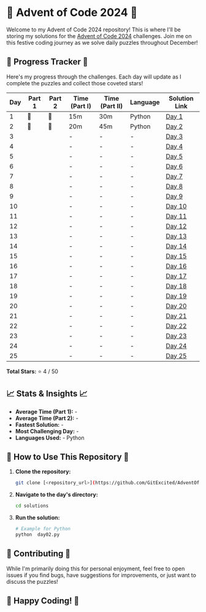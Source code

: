 # 🎄 Advent of Code 2024 🎄

Welcome to my Advent of Code 2024 repository! This is where I'll be storing my solutions for the [Advent of Code 2024](https://adventofcode.com/2024) challenges. Join me on this festive coding journey as we solve daily puzzles throughout December!

## 🌟 Progress Tracker 🌟

Here's my progress through the challenges. Each day will update as I complete the puzzles and collect those coveted stars!

| Day | Part 1 | Part 2 | Time (Part I) | Time (Part II) | Language | Solution Link |
|---|---|---|---------------|----------------|---|---|          
| 1 | 🌟 |🌟  | 15m           | 30m            | Python | [Day 1](src/solutions/day01.py) |
| 2 | 🌟 |🌟  | 20m           | 45m            | Python | [Day 2](src/solutions/day02.py) |
| 3 |  |  | -             | -              | - | [Day 3](day03/) |
| 4 |  |  | -             | -              | - | [Day 4](day04/) |
| 5 |  |  | -             | -              | - | [Day 5](day05/) |
| 6 |  |  | -             | -              | - | [Day 6](day06/) |
| 7 |  |  | -             | -              | - | [Day 7](day07/) |
| 8 |  |  | -             | -              | - | [Day 8](day08/) |
| 9 |  |  | -             | -              | - | [Day 9](day09/) |
| 10 |  |  | -             | -              | - | [Day 10](day10/) |
| 11 |  |  | -             | -              | - | [Day 11](day11/) |
| 12 |  |  | -             | -              | - | [Day 12](day12/) |
| 13 |  |  | -             | -              | - | [Day 13](day13/) |
| 14 |  |  | -             | -              | - | [Day 14](day14/) |
| 15 |  |  | -             | -              | - | [Day 15](day15/) |
| 16 |  |  | -             | -              | - | [Day 16](day16/) |
| 17 |  |  | -             | -              | - | [Day 17](day17/) |
| 18 |  |  | -             | -              | - | [Day 18](day18/) |
| 19 |  |  | -             | -              | - | [Day 19](day19/) |
| 20 |  |  | -             | -              | - | [Day 20](day20/) |
| 21 |  |  | -             | -              | - | [Day 21](day21/) |
| 22 |  |  | -             | -              | - | [Day 22](day22/) |
| 23 |  |  | -             | -              | - | [Day 23](day23/) |
| 24 |  |  | -             | -              | - | [Day 24](day24/) |
| 25 |  |  | -             | -              | - | [Day 25](day25/) |

**Total Stars:** ⭐ 4 / 50

## 📈 Stats & Insights 📈

*   **Average Time (Part 1):** -
*   **Average Time (Part 2):** -
*   **Fastest Solution:** -
*   **Most Challenging Day:** -
*   **Languages Used:** - Python

## 🚀 How to Use This Repository 🚀

1.  **Clone the repository:**
    ```bash
    git clone [<repository_url>](https://github.com/GitExcited/AdventOfCode2024.git)
    ```
2.  **Navigate to the day's directory:**
    ```bash
    cd solutions
    ```
3.  **Run the solution:**
    ```bash
    # Example for Python
    python  day02.py
    ```

## 🤝 Contributing 🤝

While I'm primarily doing this for personal enjoyment, feel free to open issues if you find bugs, have suggestions for improvements, or just want to discuss the puzzles!

## 🎉 Happy Coding! 🎉
